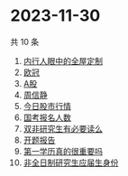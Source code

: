 # 2023-11-30

共 10 条

<!-- BEGIN -->
<!-- 最后更新时间 Thu Nov 30 2023 10:21:38 GMT+0800 (China Standard Time) -->

1. [内行人眼中的全屋定制](https://www.zhihu.com/search?q=内行人眼中的全屋定制)
1. [欧冠](https://www.zhihu.com/search?q=欧冠)
1. [A股](https://www.zhihu.com/search?q=A股)
1. [周信静](https://www.zhihu.com/search?q=周信静)
1. [今日股市行情](https://www.zhihu.com/search?q=今日股市行情)
1. [国考报名人数](https://www.zhihu.com/search?q=国考报名人数)
1. [双非研究生有必要读么](https://www.zhihu.com/search?q=双非研究生有必要读么)
1. [开题报告](https://www.zhihu.com/search?q=开题报告)
1. [第一学历真的很重要吗](https://www.zhihu.com/search?q=第一学历真的很重要吗)
1. [非全日制研究生应届生身份](https://www.zhihu.com/search?q=非全日制研究生应届生身份)

<!-- END -->
